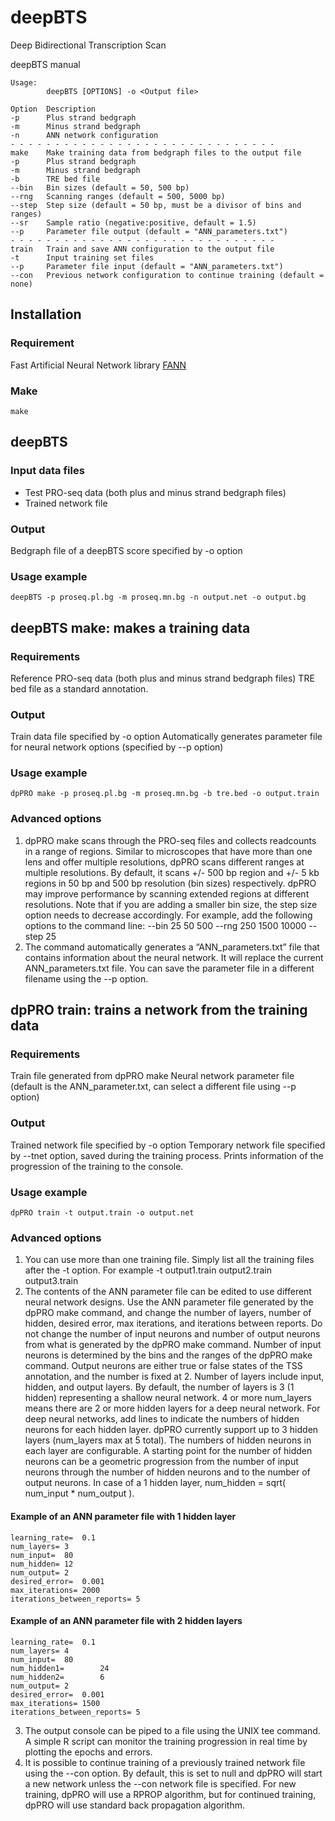 # deepBTS
Deep Bidirectional Transcription Scan

deepBTS manual

```
Usage:
        deepBTS [OPTIONS] -o <Output file>

Option  Description
-p      Plus strand bedgraph
-m      Minus strand bedgraph
-n      ANN network configuration
- - - - - - - - - - - - - - - - - - - - - - - - - - - - - -
make    Make training data from bedgraph files to the output file
-p      Plus strand bedgraph
-m      Minus strand bedgraph
-b      TRE bed file
--bin   Bin sizes (default = 50, 500 bp)
--rng   Scanning ranges (default = 500, 5000 bp)
--step  Step size (default = 50 bp, must be a divisor of bins and ranges)
--sr    Sample ratio (negative:positive, default = 1.5)
--p     Parameter file output (default = "ANN_parameters.txt")
- - - - - - - - - - - - - - - - - - - - - - - - - - - - - -
train   Train and save ANN configuration to the output file
-t      Input training set files
--p     Parameter file input (default = "ANN_parameters.txt")
--con   Previous network configuration to continue training (default = none)
```

## Installation
### Requirement
Fast Artificial Neural Network library [FANN](https://github.com/libfann/fann)
### Make
```
make
```
## deepBTS
### Input data files
- Test PRO-seq data (both plus and minus strand bedgraph files)
- Trained network file
### Output
Bedgraph file of a deepBTS score specified by -o option
### Usage example
```
deepBTS -p proseq.pl.bg -m proseq.mn.bg -n output.net -o output.bg
```
## deepBTS make: makes a training data
### Requirements
Reference PRO-seq data (both plus and minus strand bedgraph files)
TRE bed file as a standard annotation.
### Output
Train data file specified by -o option
Automatically generates parameter file for neural network options (specified by --p option)
### Usage example
```
dpPRO make -p proseq.pl.bg -m proseq.mn.bg -b tre.bed -o output.train
```
### Advanced options
1. dpPRO make scans through the PRO-seq files and collects readcounts in a range of regions. Similar to microscopes that have more than one lens and offer multiple resolutions, dpPRO scans different ranges at multiple resolutions. By default, it scans +/- 500 bp region and +/- 5 kb regions in 50 bp and 500 bp resolution (bin sizes) respectively. dpPRO may improve performance by scanning extended regions at different resolutions. Note that if you are adding a smaller bin size, the step size option needs to decrease accordingly.
For example, add the following options to the command line:
--bin 25 50 500 --rng 250 1500 10000 --step 25
2. The command automatically generates a “ANN_parameters.txt” file that contains information about the neural network. It will replace the current ANN_parameters.txt file. You can save the parameter file in a different filename using the --p option.

## dpPRO train: trains a network from the training data

### Requirements
Train file generated from dpPRO make
Neural network parameter file (default is the ANN_parameter.txt, can select a different file using --p option)

### Output
Trained network file specified by -o option
Temporary network file specified by --tnet option, saved during the training process.
Prints information of the progression of the training to the console.

### Usage example

	dpPRO train -t output.train -o output.net

### Advanced options
1. You can use more than one training file. Simply list all the training files after the -t option. For example
	-t output1.train output2.train output3.train
2. The contents of the ANN parameter file can be edited to use different neural network designs. Use the ANN parameter file generated by the dpPRO make command, and change the number of layers, number of hidden, desired error, max iterations, and iterations between reports. Do not change the number of input neurons and number of output neurons from what is generated by the dpPRO make command. Number of input neurons is determined by the bins and the ranges of the dpPRO make command. Output neurons are either true or false states of the TSS annotation, and the number is fixed at 2. Number of layers include input, hidden, and output layers. By default, the number of layers is 3 (1 hidden) representing a shallow neural network. 4 or more num_layers means there are 2 or more hidden layers for a deep neural network. For deep neural networks, add lines to indicate the numbers of hidden neurons for each hidden layer. dpPRO currently support up to 3 hidden layers (num_layers max at 5 total). The numbers of hidden neurons in each layer are configurable. A starting point for the number of hidden neurons can be a geometric progression from the number of input neurons through the number of hidden neurons and to the number of output neurons. In case of a 1 hidden layer, num_hidden = sqrt( num_input * num_output ). 

#### Example of an ANN parameter file with 1 hidden layer
``` 
learning_rate=	0.1
num_layers=	3
num_input=	80
num_hidden=	12
num_output=	2
desired_error=	0.001
max_iterations=	2000
iterations_between_reports=	5
```
#### Example of an ANN parameter file with 2 hidden layers
```
learning_rate=	0.1
num_layers=	4
num_input=	80
num_hidden1=		24
num_hidden2=		6
num_output=	2
desired_error=	0.001
max_iterations=	1500
iterations_between_reports=	5
```

3. The output console can be piped to a file using the UNIX tee command. A simple R script can monitor the training progression in real time by plotting the epochs and errors. 
5. It is possible to continue training of a previously trained network file using the --con option. By default, this is set to null and dpPRO will start a new network unless the --con network file is specified. For new training, dpPRO will use a RPROP algorithm, but for continued training, dpPRO will use standard back propagation algorithm. 

